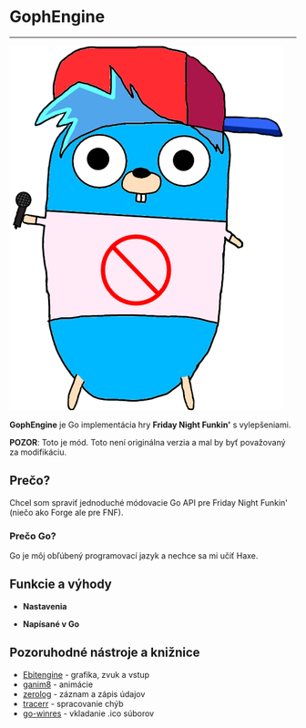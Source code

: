 # GophEngine

---

![bf-gopher](https://github.com/MatusOllah/gophengine/blob/main/bf-gopher.png)

**GophEngine** je Go implementácia hry **Friday Night Funkin'** s vylepšeniami.

**POZOR**: Toto je mód. Toto není originálna verzia a mal by byť považovaný za modifikáciu.

## Prečo?

Chcel som spraviť jednoduché módovacie Go API pre Friday Night Funkin' (niečo ako Forge ale pre FNF).

### Prečo Go?

Go je môj obľúbený programovací jazyk a nechce sa mi učiť Haxe.

## Funkcie a výhody

- **Nastavenia**

- **Napísané v Go**

## Pozoruhodné nástroje a knižnice

- [Ebitengine](https://github.com/hajimehoshi/ebiten) - grafika, zvuk a vstup
- [ganim8](https://github.com/yohamta/ganim8) - animácie
- [zerolog](https://github.com/rs/zerolog) - záznam a zápis údajov
- [tracerr](https://github.com/ztrue/tracerr) - spracovanie chýb
- [go-winres](https://github.com/tc-hib/go-winres) - vkladanie .ico súborov
